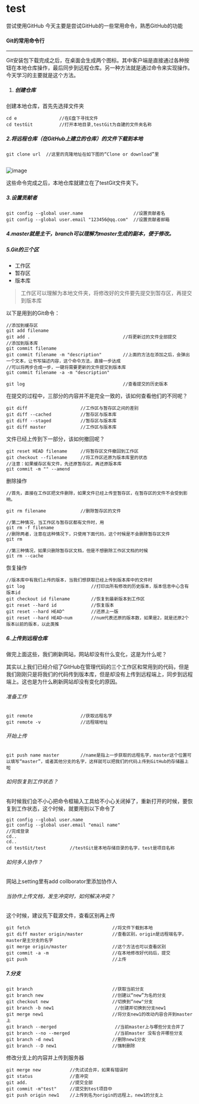 # test
尝试使用GitHub
今天主要是尝试GitHub的一些常用命令，熟悉GitHub的功能
#### Git的常用命令行

---
Git安装包下载完成之后，在桌面会生成两个图标。其中客户端是直接通过各种按钮在本地仓库操作，最后同步到远程仓库。另一种方法就是通过命令来实现操作。今天学习的主要就是这个方法。
1. ##### 创建仓库


创建本地仓库，首先先选择文件夹 
```
cd e                //在E盘下寻找文件
cd testGit          //打开本地目录,testGit为自建的文件夹名称

```
##### 2.将远程仓库（在GitHub上建立的仓库）的文件下载到本地

```
git clone url  //这里的克隆地址在如下图的“Clone or download”里


```
![image](http://note.youdao.com/yws/public/resource/976ef2669aa8d0034c2a9b4243626af8/xmlnote/E069FF73F30A4A749DE268763A213EC4/1022)

这些命令完成之后，本地仓库就建立在了testGit文件夹下。
##### 3.设置贡献者

```
git config --global user.name                   //设置贡献者名
git config --global user.email "123456@qq.com"  //设置贡献者邮箱
```

##### 4.master就是主干，branch可以理解为master生成的副本，便于修改。
##### 5.Git的三个区
- 工作区  
- 暂存区
- 版本库

> 工作区可以理解为本地文件夹，将修改好的文件要先提交到暂存区，再提交到版本库

以下是用到的Git命令：

```
//添加到缓存区
git add filename     
git add .                                   //将更新过的文件全部提交
//添加到版本库
git commit filename                         
git commit filename -m "description"        //上面的方法在添加之后，会弹出一个文本，让书写描述内容，这个命令方法，直接一步达成
//可以将两步合成一步，一键将需要更新的文件提交到版本库
git commit filename -a -m "description"    

git log                                     //查看提交的历史版本
```

在提交的过程中，三部分的内容并不是完全一致的，该如何查看他们的不同呢？

```
git diff                    //工作区与暂存区之间的差别
git diff --cached           //暂存区与版本库
git diff --staged           //暂存区与版本库
git diff master             //工作区与版本库

```
文件已经上传到下一部分，该如何撤回呢？

```
git reset HEAD filename     //将暂存区文件撤回到工作区
git checkout --filename     //将工作区还原为版本库里的状态
//注意：如果缓存区有文件，先还原暂存区，再还原版本库
git commit -m "" --amend
```
删除操作

``` 
//首先，直接在工作区把文件删除，如果文件已经上传至暂存区，在暂存区的文件不会受到影响。

git rm filename             //删除暂存区的文件

//第二种情况，当工作区与暂存区都有文件时，用
git rm -f filename 
//删除两者，注意在这种情况下，只使用下面代码，这个时候是不会删除暂存区文件 
git rm

//第三种情况，如果只删除暂存区文档，但是不想删除工作区文档的时候
git rm --cache
```
恢复操作


```
//版本库中有我们上传的版本，当我们想获取已经上传到版本库中的文件时
git log                         //打印出所有修改的历史版本，版本信息中心含有版本id
git checkout id filename        //恢复到最新版本到工作区
git reset --hard id             //恢复版本
git reset --hard HEAD^          //还原上一版
git reset --hard HEAD~num       //num代表还原的版本数，如果是2，就是还原2个版本以前的版本，以此类推

```
##### 6.上传到远程仓库
做完上面这些，我们刷新网站，网站却没有什么变化，这是为什么呢？

其实以上我们已经介绍了GitHub在管理代码的三个工作区和常用到的代码，但是我们刚刚只是将我们的代码传到版本库，但是却没有上传到远程端上，同步到远程端上。这也是为什么刷新网站却没有变化的原因。

###### 准备工作

```
git remote                  //获取远程名字
git remote -v               //远程端地址
```
###### 开始上传

```
git push name master        //name是指上一步获取的远程名字，master这个位置可以填写“master”，或者其他分支的名字，这样就可以把我们的代码上传到GitHub的存储器上啦

```
###### 如何恢复到工作状态？
有时候我们会不小心把命令框输入工具给不小心关闭掉了，重新打开的时候，要恢复到工作状态，这个时候，就要用到以下命令了

```
git config --global user.name
git config --global user.email "email name"
//完成登录
cd..
cd..
cd testGit/test         //testGit是本地存储目录的名字，test是项目名称
```
###### 如何多人协作？
网站上setting里有add collborator里添加协作人
###### 当协作上传文档，发生冲突时，如何解决冲突？
这个时候，建议先下载源文件，查看区别再上传

```
git fetch                               //将文件下载到本地
git diff master origin/master           //查看区别，origin是远程端名字，master是主分支的名字
git merge origin/master                 //这个方法也可以查看区别
git commit -a -m                        //在本地修改好代码后，提交
git push                                //上传
```
##### 7.分支

```
git branch                              //获取当前分支
git branch new                          //创建以“new”为名的分支
git checkout new                        //切换到“new"分支
git branch -b new1                       //创建并切换到分支new1
git merge new1                          //将分支new1的改动内容合并到master上
git branch --merged                      //当前master上与哪些分支合并了
git branch --no --merged                 //当前master 没有合并哪些分支
git branch -d new1                      //删除new1分支
git branch --D new1                     //强制删除

```
修改分支上的内容并上传到服务器
```
git merge new           //先试试合并，如果有错误时
git status              //查冲突
git add.                //提交全部
git commit -m"test"     //提交到test项目中
git push origin new1    //上传到名为origin的远程上，new1的分支上

```
